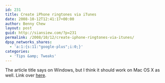 ```yaml
---
id: 231
title: Create iPhone ringtones via iTunes
date: 2008-10-12T12:41:17+00:00
author: Benny Chew
layout: post
guid: http://siansiew.com/?p=231
permalink: /2008/10/12/create-iphone-ringtones-via-itunes/
dpsp_networks_shares:
  - 'a:1:{s:11:"google-plus";i:0;}'
categories:
  - 'Tips &amp; Tweaks'
---
```

The article title says on Windows, but I think it should work on Mac OS X as well. Link over <a href="http://cybernetnews.com/2008/08/21/cybernotes-create-free-iphone-ringtones-using-itunes-in-windows/" target="_blank">here</a>.